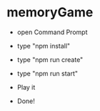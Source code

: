 # memoryGame

* open Command Prompt
* type "npm install"
* type "npm run create"
* type "npm run start"
* Play it

* Done!

